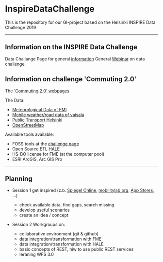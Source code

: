 # InspireDataChallenge
This is the repository for our GI-project based on the Helsinki INSPIRE Data Challenge 2019

---
## Information on the INSPIRE Data Challenge

Data Challange Page for general [information](https://challenge.inspire-helsinki-2019.fi/)
General [Webinar](https://www.youtube.com/watch?v=KzuaqJ7gImg) on data challenge 

## Information on challenge 'Commuting 2.0'
The ['Commuting 2.0' webpages](https://challenge.inspire-helsinki-2019.fi/commuting20.html)

The Data:
* [Meteorological Data of FMI](http://beta.fmi.fi/data/3/wfs/sofp)
* [Mobile weather/road data of vaisala](https://apigtw.vaisala.com/wfs-3/)
* [Public Transport Helsinki](https://www.hsl.fi/en/opendata)
* [OpenStreetMap](https://www.openstreetmap.org)

Available tools available:
* FOSS tools at the [challenge page](https://challenge.inspire-helsinki-2019.fi/tools-opensource.html)
* Open Source ETL [HALE](https://www.wetransform.to/products/halestudio/)
* HS-BO license for FME (at the computer pool)
* ESRI ArcGIS, Arc GIS Pro

---
## Planning

* Session 1
  get inspired (z.b. [Spiegel Online](https://www.spiegel.de/wirtschaft/service/mobilitaet-in-vilnius-app-trafi-revolutioniert-den-stadtverkehr-a-1196674.html), [mobilitylab.org](https://mobilitylab.org/2018/08/31/here-are-the-three-best-public-transit-apps/), [App Stores](https://play.google.com), ...)
  * check available data, find gaps, search missing
  * develop useful scenarios
  * create an idea / concept
  
* Session 2
  Workgroups on:
    * collaborative environment (git & github)
    * data integration/transformation with FME
    * data integration/transformation with HALE
    * basic concepts of REST, hiw to use public REST services
    * leraning WFS 3.0
